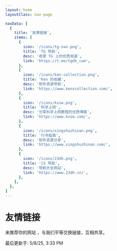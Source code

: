 ```yaml
---
layout: home
layoutClass: nav-page

navData: [
  {
    title: '友情链接',
    items: [
      {
        icon: '/icons/tg-nav.png',
        title: 'TG 导航',
        desc: '收录 TG 上的优质频道',
        link: 'https://t.me/tgdh_com',
      },
      {
        icon: '/icons/ken-collection.png',
        title: 'Ken 的收藏',
        desc: '软件资源导航',
        link: 'https://www.kenscollection.com/',
      },
      {
        icon: '/icons/kxsw.png',
        title: '科学上网',
        desc: '分享科学上网教程的优质博客',
        link: 'https://www.kxsw.com/',
      },
      {
        icon: '/icons/xingshuzhinan.png',
        title: '行书指南',
        desc: '软件资源分享',
        link: 'https://www.xingshuzhinan.com/',
      },
      {
        icon: '/icons/23dh.png',
        title: '23 导航',
        desc: '导航大全网站',
        link: 'https://www.23dh.cn/',
      },
    ],
  },
]
---
```


# 友情链接

<MNavLinks :data="frontmatter.navData" />

来推荐你的网站 ，与我们平等交换链接，互相共享。

最后更新于: 5/8/25, 3:33 PM

